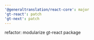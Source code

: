 ```yaml
---
'@generaltranslation/react-core': major
'gt-react': patch
'gt-next': patch
---
```


refactor: modularize gt-react package
